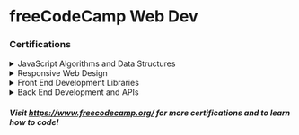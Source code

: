 # freeCodeCamp Web Dev
### Certifications

<details>
<summary>JavaScript Algorithms and Data Structures</summary>

<br>

- [Basic JavaScript](./javascript/javascript/) (113/113)
- [ES6](./javascript/ES6/) (29/29)
- [Regular Expressions](./javascript/Regex/) (33/33)
- [Debugging](./javascript/Debug/) (12/12)
- [Basic Data Structures](./javascript/Data-Structures/) (20/20)
- [Basic Algorithm Scripting](./javascript/Algorithm-Scripting/Basic/) (16/16)
- [Object Oriented Programming](./javascript/OOP/) (26/26)
- [Functional Programming](./javascript/FP/) (24/24)
- [Intermediate Algorithm Scripting](./javascript/Algorithm-Scripting/Intermediate/) (21/21)
- [JavaScript Algorithms and Data Structures Projects](./javascript/Projects/) (5/5)
</details>

<details>
<summary>Responsive Web Design</summary>

<br>

- [Basic HTML and HTML5](./responsive-web-design/HTML-HTML5/) (28/28)
- [Basic CSS](./responsive-web-design/CSS/Basic/) (44/44)
- [Applied Visual Design](./responsive-web-design/Applied-Visual-Design/) (0/52)
- [Applied Accessibility](./responsive-web-design/Applied-Accessibility/) (0/22)
- [Responsive Web Design Principles](./responsive-web-design/Principles/) (0/4)
- [CSS Flexbox](./responsive-web-design/CSS/Flexbox/) (0/17)
- [CSS Grid](./responsive-web-design/CSS/Grid/) (0/22)
- [Responsive Web Design Projects](./responsive-web-design/Projects/) (0/5)
</details>

<details>
<summary>Front End Development Libraries</summary>

<br>

- Bootstrap (0/31)
- jQuery (0/18)
- SASS (0/9)
- React (0/47)
- Redux (0/17)
- React and Redux (0/10)
- Front End Development Libraries Projects (0/5)
</details>

<details>
<summary>Back End Development and APIs</summary>

<br>

- Managing Packages with NPM (0/10)
- Basic Node and Express (0/12)
- MongoDB and Mongoose (0/12)
- Back End Development and APIs Projects (0/5)
</details>

##### Visit https://www.freecodecamp.org/ for more certifications and to learn how to code!